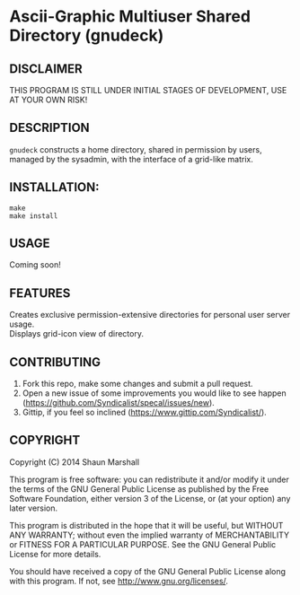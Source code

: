Ascii-Graphic Multiuser Shared Directory (gnudeck)
==================================================

DISCLAIMER
----------

THIS PROGRAM IS STILL UNDER INITIAL STAGES OF DEVELOPMENT, USE AT YOUR OWN RISK!


DESCRIPTION
-----------

`gnudeck` constructs a home directory, shared in permission by users, managed by the sysadmin, with the interface of a grid-like matrix.


INSTALLATION:
-------------

`make`  
`make install`


USAGE
-----

Coming soon!


FEATURES
--------

Creates exclusive permission-extensive directories for personal user server usage.  
Displays grid-icon view of directory.


CONTRIBUTING
------------

1. Fork this repo, make some changes and submit a pull request.
2. Open a new issue of some improvements you would like to see happen (<https://github.com/Syndicalist/specal/issues/new>).
3. Gittip, if you feel so inclined (<https://www.gittip.com/Syndicalist/>).


COPYRIGHT
---------

Copyright (C) 2014 Shaun Marshall

This program is free software: you can redistribute it and/or modify
it under the terms of the GNU General Public License as published by
the Free Software Foundation, either version 3 of the License, or
(at your option) any later version.

This program is distributed in the hope that it will be useful,
but WITHOUT ANY WARRANTY; without even the implied warranty of
MERCHANTABILITY or FITNESS FOR A PARTICULAR PURPOSE.  See the
GNU General Public License for more details.

You should have received a copy of the GNU General Public License
along with this program.  If not, see <http://www.gnu.org/licenses/>.
